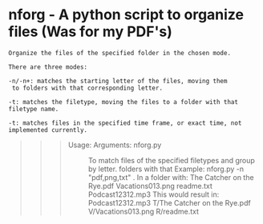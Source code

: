 nforg - A python script to organize files (Was for my PDF's)
=============================================================
    Organize the files of the specified folder in the chosen mode.

    There are three modes:

    -n/-n+: matches the starting letter of the files, moving them
     to folders with that corresponding letter.

    -t: matches the filetype, moving the files to a folder with that
    filetype name.

    -t: matches files in the specified time frame, or exact time, not 
    implemented currently.

>>>Usage:
        Arguments: nforg.py <mode> <filetypes> <dir>
        To match files of the specified filetypes and group by letter.
folders with that 
            Example: nforg.py -n "pdf,png,txt" . 
            In a folder with:
                The Catcher on the Rye.pdf Vacations013.png readme.txt Podcast12312.mp3
            This would result in:
                Podcast12312.mp3
                T/The Catcher on the Rye.pdf
                V/Vacations013.png
                R/readme.txt
